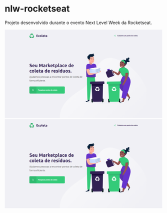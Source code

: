 # nlw-rocketseat
Projeto desenvolvido durante o evento Next Level Week da Rocketseat.

![Screenshot](assets/screenshot01.png)
![Screenshot](assets/screenshot01.png)

